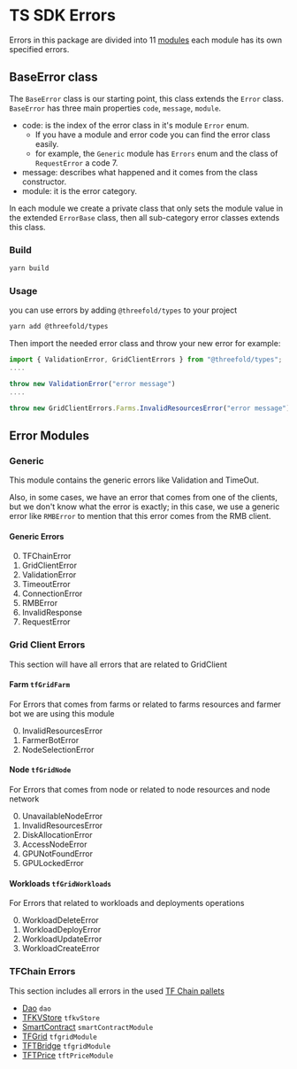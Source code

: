 # TS SDK Errors

Errors in this package are divided into 11 [modules](./modules.ts) each module has its own specified errors.

## BaseError class

The `BaseError` class is our starting point, this class extends the `Error` class.
`BaseError` has three main properties `code`, `message`, `module`.

- code: is the index of the error class in it's module `Error` enum.
  - If you have a module and error code you can find the error class easily.
  - for example, the `Generic` module has `Errors` enum and the class of `RequestError` a code 7.
- message: describes what happened and it comes from the class constructor.
- module: it is the error category.

In each module we create a private class that only sets the module value in the extended `ErrorBase` class, then all sub-category error classes extends this class.

### Build

```ts
yarn build
```

### Usage

you can use errors by adding `@threefold/types` to your project

```bash
yarn add @threefold/types
```

Then import the needed error class and throw your new error
for example:

```ts
import { ValidationError, GridClientErrors } from "@threefold/types";
....

throw new ValidationError("error message")
....

throw new GridClientErrors.Farms.InvalidResourcesError("error message")
```

## Error Modules

### Generic

This module contains the generic errors like Validation and TimeOut.

Also, in some cases, we have an error that comes from one of the clients, but we don't know what the error is exactly; in this case, we use a generic error like `RMBError` to mention that this error comes from the RMB client.

#### Generic Errors

0. TFChainError
1. GridClientError
2. ValidationError
3. TimeoutError
4. ConnectionError
5. RMBError
6. InvalidResponse
7. RequestError

### Grid Client Errors

This section will have all errors that are related to GridClient

#### Farm `tfGridFarm`

For Errors that comes from farms or related to farms resources and farmer bot we are using this module

0. InvalidResourcesError
1. FarmerBotError
2. NodeSelectionError

#### Node `tfGridNode`

For Errors that comes from node or related to node resources and node network

0. UnavailableNodeError
1. InvalidResourcesError
2. DiskAllocationError
3. AccessNodeError
4. GPUNotFoundError
5. GPULockedError

#### Workloads `tfGridWorkloads`

For Errors that related to workloads and deployments operations

0. WorkloadDeleteError
1. WorkloadDeployError
2. WorkloadUpdateError
3. WorkloadCreateError

### TFChain Errors

This section includes all errors in the used [TF Chain pallets](https://github.com/threefoldtech/tfchain/tree/development/substrate-node/pallets)

- [Dao](./tfchain/dao.ts) `dao`
- [TFKVStore](./tfchain/kvstore.ts) `tfkvStore`
- [SmartContract](./tfchain/smart_contract.ts) `smartContractModule`
- [TFGrid](./tfchain/tfgrid.ts) `tfgridModule`
- [TFTBridge](./tfchain/tft_bridge.ts) `tfgridModule`
- [TFTPrice](./tfchain/tft_price.ts) `tftPriceModule`
